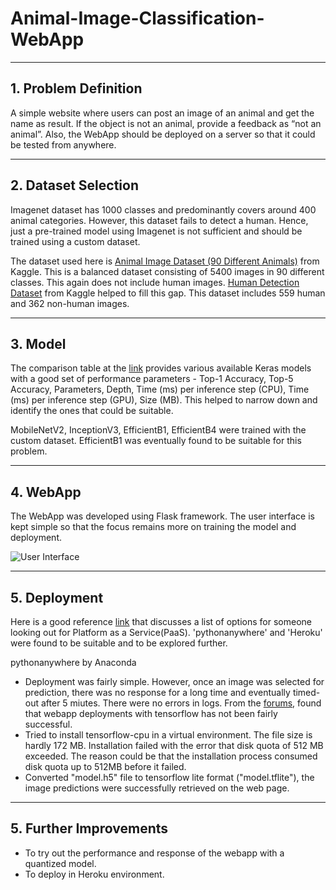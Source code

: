 # Animal-Image-Classification-WebApp

----------
**1. Problem Definition**
-------------

A simple website where users can post an image of an animal and get the name as result. If the object is not an animal, provide a feedback as “not an animal”. Also, the WebApp should be deployed on a server so that it could be tested from anywhere.


----------
**2. Dataset Selection**
-------------

Imagenet dataset has 1000 classes and predominantly covers around 400 animal categories. However, this dataset fails to detect a human. Hence, just a pre-trained model using Imagenet is not sufficient and should be trained using a custom dataset.

The dataset used here is [Animal Image Dataset (90 Different Animals)](https://www.kaggle.com/datasets/iamsouravbanerjee/animal-image-dataset-90-different-animals) from Kaggle.
This is a balanced dataset consisting of 5400 images in 90 different classes. This again does not include human images. [Human Detection Dataset](https://www.kaggle.com/datasets/constantinwerner/human-detection-dataset) from Kaggle helped to fill this gap. This dataset includes 559 human and 362 non-human images.

----------
**3. Model**
-------------

The comparison table at the [link](https://keras.io/api/applications/) provides various available Keras models with a good set of performance parameters - 
Top-1 Accuracy, Top-5 Accuracy,	Parameters,	Depth,	Time (ms) per inference step (CPU), Time (ms) per inference step (GPU), Size (MB). This helped to narrow down and identify the ones that could be suitable.

MobileNetV2, InceptionV3, EfficientB1, EfficientB4 were trained with the custom dataset. EfficientB1 was eventually found to be suitable for this problem.

----------
**4. WebApp**
-------------

The WebApp was developed using Flask framework. The user interface is kept simple so that the focus remains more on training the model and deployment.

![User Interface](https://user-images.githubusercontent.com/17127066/189523650-68fea882-4870-4d63-a800-82cc13f10751.jpg)

----------
**5. Deployment**
-------------

Here is a good reference [link](https://www.freecodecamp.org/news/deploy-your-machine-learning-models-for-free/) that discusses a list of options for someone looking out for Platform as a Service(PaaS). 'pythonanywhere' and 'Heroku' were found to be suitable and to be explored further.

pythonanywhere by Anaconda
- Deployment was fairly simple. However, once an image was selected for prediction, there was no response for a long time and eventually timed-out after 5 miutes. There were no errors in logs. From the [forums](https://www.pythonanywhere.com/forums/topic/31620/), found that webapp deployments with tensorflow has not been fairly successful.
- Tried to install tensorflow-cpu in a virtual environment. The file size is hardly 172 MB. Installation failed with the error that disk quota of 512 MB exceeded. The reason could be that the installation process consumed disk quota up to 512MB before it failed.
- Converted "model.h5" file to tensorflow lite format ("model.tflite"), the image predictions were successfully retrieved on the web page.
----------
**5. Further Improvements**
-------------
- To try out the performance and response of the webapp with a quantized model.
- To deploy in Heroku environment.